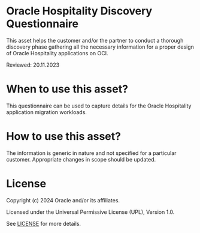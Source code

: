 # Oracle Hospitality Discovery Questionnaire

This asset helps the customer and/or the partner to conduct a thorough discovery phase gathering all the necessary information for a proper design of Oracle Hospitality applications on OCI.

Reviewed: 20.11.2023

# When to use this asset?

This questionnaire can be used to capture details for the Oracle Hospitality application migration workloads.

# How to use this asset?

The information is generic in nature and not specified for a particular customer. Appropriate changes in scope should be updated.

# License

Copyright (c) 2024 Oracle and/or its affiliates.

Licensed under the Universal Permissive License (UPL), Version 1.0.

See [LICENSE](LICENSE) for more details.



